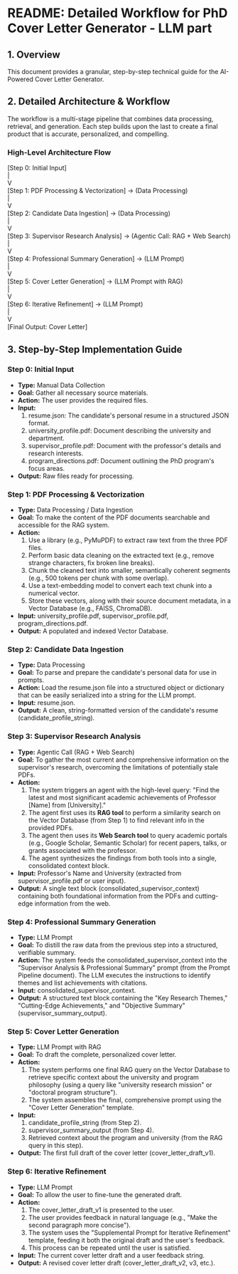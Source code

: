 # **README: Detailed Workflow for PhD Cover Letter Generator - LLM part**

## **1\. Overview**

This document provides a granular, step-by-step technical guide for the AI-Powered Cover Letter Generator.

## **2\. Detailed Architecture & Workflow**

The workflow is a multi-stage pipeline that combines data processing, retrieval, and generation. Each step builds upon the last to create a final product that is accurate, personalized, and compelling.

### **High-Level Architecture Flow**

\[Step 0: Initial Input\]  
     |  
     V  
\[Step 1: PDF Processing & Vectorization\] \-\> (Data Processing)  
     |  
     V  
\[Step 2: Candidate Data Ingestion\] \-\> (Data Processing)  
     |  
     V  
\[Step 3: Supervisor Research Analysis\] \-\> (Agentic Call: RAG \+ Web Search)  
     |  
     V  
\[Step 4: Professional Summary Generation\] \-\> (LLM Prompt)  
     |  
     V  
\[Step 5: Cover Letter Generation\] \-\> (LLM Prompt with RAG)  
     |  
     V  
\[Step 6: Iterative Refinement\] \-\> (LLM Prompt)  
     |  
     V  
\[Final Output: Cover Letter\]

## **3\. Step-by-Step Implementation Guide**

### **Step 0: Initial Input**

* **Type:** Manual Data Collection  
* **Goal:** Gather all necessary source materials.  
* **Action:** The user provides the required files.  
* **Input:**  
  1. resume.json: The candidate's personal resume in a structured JSON format.  
  2. university\_profile.pdf: Document describing the university and department.  
  3. supervisor\_profile.pdf: Document with the professor's details and research interests.  
  4. program\_directions.pdf: Document outlining the PhD program's focus areas.  
* **Output:** Raw files ready for processing.

### **Step 1: PDF Processing & Vectorization**

* **Type:** Data Processing / Data Ingestion  
* **Goal:** To make the content of the PDF documents searchable and accessible for the RAG system.  
* **Action:**  
  1. Use a library (e.g., PyMuPDF) to extract raw text from the three PDF files.  
  2. Perform basic data cleaning on the extracted text (e.g., remove strange characters, fix broken line breaks).  
  3. Chunk the cleaned text into smaller, semantically coherent segments (e.g., 500 tokens per chunk with some overlap).  
  4. Use a text-embedding model to convert each text chunk into a numerical vector.  
  5. Store these vectors, along with their source document metadata, in a Vector Database (e.g., FAISS, ChromaDB).  
* **Input:** university\_profile.pdf, supervisor\_profile.pdf, program\_directions.pdf.  
* **Output:** A populated and indexed Vector Database.

### **Step 2: Candidate Data Ingestion**

* **Type:** Data Processing  
* **Goal:** To parse and prepare the candidate's personal data for use in prompts.  
* **Action:** Load the resume.json file into a structured object or dictionary that can be easily serialized into a string for the LLM prompt.  
* **Input:** resume.json.  
* **Output:** A clean, string-formatted version of the candidate's resume (candidate\_profile\_string).

### **Step 3: Supervisor Research Analysis**

* **Type:** Agentic Call (RAG \+ Web Search)  
* **Goal:** To gather the most current and comprehensive information on the supervisor's research, overcoming the limitations of potentially stale PDFs.  
* **Action:**  
  1. The system triggers an agent with the high-level query: "Find the latest and most significant academic achievements of Professor \[Name\] from \[University\]."  
  2. The agent first uses its **RAG tool** to perform a similarity search on the Vector Database (from Step 1\) to find relevant info in the provided PDFs.  
  3. The agent then uses its **Web Search tool** to query academic portals (e.g., Google Scholar, Semantic Scholar) for recent papers, talks, or grants associated with the professor.  
  4. The agent synthesizes the findings from both tools into a single, consolidated context block.  
* **Input:** Professor's Name and University (extracted from supervisor\_profile.pdf or user input).  
* **Output:** A single text block (consolidated\_supervisor\_context) containing both foundational information from the PDFs and cutting-edge information from the web.

### **Step 4: Professional Summary Generation**

* **Type:** LLM Prompt  
* **Goal:** To distill the raw data from the previous step into a structured, verifiable summary.  
* **Action:** The system feeds the consolidated\_supervisor\_context into the "Supervisor Analysis & Professional Summary" prompt (from the Prompt Pipeline document). The LLM executes the instructions to identify themes and list achievements with citations.  
* **Input:** consolidated\_supervisor\_context.  
* **Output:** A structured text block containing the "Key Research Themes," "Cutting-Edge Achievements," and "Objective Summary" (supervisor\_summary\_output).

### **Step 5: Cover Letter Generation**

* **Type:** LLM Prompt with RAG  
* **Goal:** To draft the complete, personalized cover letter.  
* **Action:**  
  1. The system performs one final RAG query on the Vector Database to retrieve specific context about the university and program philosophy (using a query like "university research mission" or "doctoral program structure").  
  2. The system assembles the final, comprehensive prompt using the "Cover Letter Generation" template.  
* **Input:**  
  1. candidate\_profile\_string (from Step 2).  
  2. supervisor\_summary\_output (from Step 4).  
  3. Retrieved context about the program and university (from the RAG query in this step).  
* **Output:** The first full draft of the cover letter (cover\_letter\_draft\_v1).

### **Step 6: Iterative Refinement**

* **Type:** LLM Prompt  
* **Goal:** To allow the user to fine-tune the generated draft.  
* **Action:**  
  1. The cover\_letter\_draft\_v1 is presented to the user.  
  2. The user provides feedback in natural language (e.g., "Make the second paragraph more concise").  
  3. The system uses the "Supplemental Prompt for Iterative Refinement" template, feeding it both the original draft and the user's feedback.  
  4. This process can be repeated until the user is satisfied.  
* **Input:** The current cover letter draft and a user feedback string.  
* **Output:** A revised cover letter draft (cover\_letter\_draft\_v2, v3, etc.).